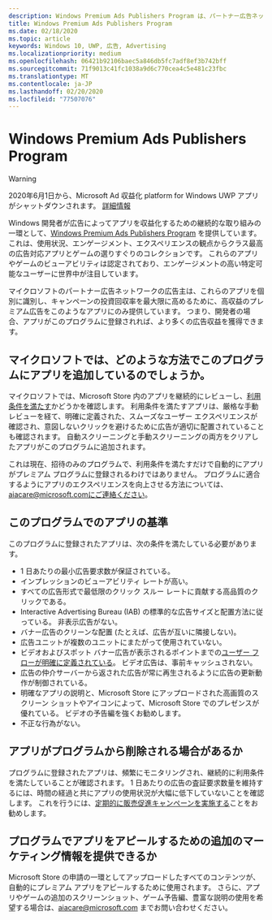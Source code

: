 ```yaml
---
description: Windows Premium Ads Publishers Program は、パートナー広告ネットワークで高収益のプレミアム広告のターゲットにすることができる、選りすぐりの広告対応アプリのコレクションで構成されます。 このプログラムに含まれるアプリは、使用状況、エンゲージメント、エクスペリエンスの観点からクラス最高です。
title: Windows Premium Ads Publishers Program
ms.date: 02/18/2020
ms.topic: article
keywords: Windows 10, UWP, 広告, Advertising
ms.localizationpriority: medium
ms.openlocfilehash: 06421b92106baec5a846db5fc7adf8ef3b742bff
ms.sourcegitcommit: 71f9013c41fc1038a9d6c770cea4c5e481c23fbc
ms.translationtype: MT
ms.contentlocale: ja-JP
ms.lasthandoff: 02/20/2020
ms.locfileid: "77507076"
---
```

# <a name="windows-premium-ads-publishers-program"></a>Windows Premium Ads Publishers Program

>[!WARNING]
> 2020年6月1日から、Microsoft Ad 収益化 platform for Windows UWP アプリがシャットダウンされます。 [詳細情報](https://social.msdn.microsoft.com/Forums/windowsapps/en-US/db8d44cb-1381-47f7-94d3-c6ded3fea36f/microsoft-ad-monetization-platform-shutting-down-june-1st?forum=aiamgr)

Windows 開発者が広告によってアプリを収益化するための継続的な取り組みの一環として、[Windows Premium Ads Publishers Program](https://www.windowspremiumapps.com) を提供しています。 これは、使用状況、エンゲージメント、エクスペリエンスの観点からクラス最高の広告対応アプリとゲームの選りすぐりのコレクションです。 これらのアプリやゲームのビューアビリティは認定されており、エンゲージメントの高い特定可能なユーザーに世界中が注目しています。

マイクロソフトのパートナー広告ネットワークの広告主は、これらのアプリを個別に識別し、キャンペーンの投資回収率を最大限に高めるために、高収益のプレミアム広告をこのようなアプリにのみ提供しています。 つまり、開発者の場合、アプリがこのプログラムに登録されれば、より多くの広告収益を獲得できます。

## <a name="how-does-microsoft-add-apps-to-this-program"></a>マイクロソフトでは、どのような方法でこのプログラムにアプリを追加しているのでしょうか。 

マイクロソフトでは、Microsoft Store 内のアプリを継続的にレビューし、[利用条件を満たす](#what-are-the-criteria-for-apps-in-the-program)かどうかを確認します。 利用条件を満たすアプリは、厳格な手動レビューを経て、明確に定義された、スムーズなユーザー エクスペリエンスが確認され、意図しないクリックを避けるために広告が適切に配置されていることも確認されます。 自動スクリーニングと手動スクリーニングの両方をクリアしたアプリがこのプログラムに追加されます。

これは現在、招待のみのプログラムで、利用条件を満たすだけで自動的にアプリがプレミアム プログラムに登録されるわけではありません。 プログラムに適合するようにアプリのエクスペリエンスを向上させる方法については、aiacare@microsoft.comにご連絡ください。

## <a name="what-are-the-criteria-for-apps-in-the-program"></a>このプログラムでのアプリの基準

このプログラムに登録されたアプリは、次の条件を満たしている必要があります。

* 1 日あたりの最小広告要求数が保証されている。 
* インプレッションのビューアビリティ レートが高い。 
* すべての広告形式で最低限のクリック スルー レートに貢献する高品質のクリックである。 
* Interactive Advertising Bureau (IAB) の標準的な広告サイズと配置方法に従っている。 非表示広告がない。
* バナー広告のクリーンな配置 (たとえば、広告が互いに隣接しない)。
* 広告ユニットが複数のユニットにまたがって使用されていない。
* ビデオおよびスポット バナー広告が表示されるポイントまでの[ユーザー フローが明確に定義されている](https://blogs.windows.com/buildingapps/2017/08/31/best-practices-using-video-ads-windows-apps/)。 ビデオ広告は、事前キャッシュされない。 
* 広告の仲介サーバーから返された広告が常に再生されるように広告の更新動作が制御されている。
* 明確なアプリの説明と、Microsoft Store にアップロードされた高画質のスクリーン ショットやアイコンによって、Microsoft Store でのプレゼンスが優れている。 ビデオの予告編を強くお勧めします。
* 不正な行為がない。

## <a name="can-apps-get-removed-from-the-program"></a>アプリがプログラムから削除される場合があるか

プログラムに登録されたアプリは、頻繁にモニタリングされ、継続的に利用条件を満たしていることが確認されます。 1 日あたりの広告の査証要求数量を維持するには、時間の経過と共にアプリの使用状況が大幅に低下していないことを確認します。 これを行うには、[定期的に販売促進キャンペーンを実施する](https://developer.microsoft.com/store/promote-your-apps)ことをお勧めします。

## <a name="can-i-provide-additional-marketing-material-to-showcase-my-app-in-the-program"></a>プログラムでアプリをアピールするための追加のマーケティング情報を提供できるか 

Microsoft Store の申請の一環としてアップロードしたすべてのコンテンツが、自動的にプレミアム アプリをアピールするために使用されます。 さらに、アプリやゲームの追加のスクリーンショット、ゲーム予告編、豊富な説明の使用を希望する場合は、aiacare@microsoft.com までお問い合わせください。
